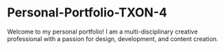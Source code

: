 # Personal-Portfolio-TXON-4
Welcome to my personal portfolio!  I am a multi-disciplinary creative professional with a passion for design, development, and content creation. 

